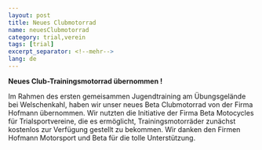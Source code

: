 ```yaml
---
layout: post
title: Neues Clubmotorrad
name: neuesClubmotorrad
category: trial,verein
tags: [trial]
excerpt_separator: <!--mehr-->
lang: de
---
```


**Neues Club-Trainingsmotorrad übernommen !**

Im Rahmen des ersten gemeisammen Jugendtraining am Übungsgelände bei Welschenkahl, haben wir unser neues Beta Clubmotorrad von der Firma Hofmann übernommen. Wir nutzten die Initiative der Firma Beta Motocycles für Trialsportvereine, die es ermöglicht, Trainingsmotorräder zunächst kostenlos zur Verfügung gestellt zu bekommen.
Wir danken den Firmen Hofmann Motorsport und Beta für die tolle Unterstützung.
